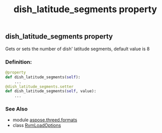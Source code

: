 ﻿---
title: dish_latitude_segments property
second_title: Aspose.3D for Python via .NET API References
description: 
type: docs
weight: 60
url: /python-net/aspose.threed.formats/rvmloadoptions/dish_latitude_segments/
is_root: false
---

## dish_latitude_segments property


Gets or sets the number of dish' latitude segments, default value is 8
### Definition:
```python
@property
def dish_latitude_segments(self):
    ...
@dish_latitude_segments.setter
def dish_latitude_segments(self, value):
    ...
```

### See Also
* module [aspose.threed.formats](../../)
* class [RvmLoadOptions](/3d/python-net/aspose.threed.formats/rvmloadoptions)
